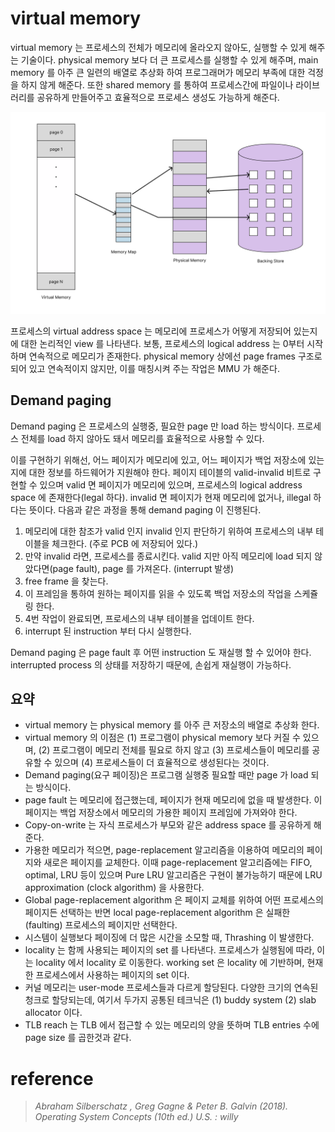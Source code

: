 # virtual memory

virtual memory 는 프로세스의 전체가 메모리에 올라오지 않아도, 실행할 수 있게 해주는 기술이다. physical memory 보다 더 큰 프로세스를 실행할 수 있게 해주며, main memory 를 아주 큰 일련의 배열로 추상화 하여 프로그래머가 메모리 부족에 대한 걱정을 하지 않게 해준다. 또한 shared memory 를 통하여 프로세스간에 파일이나 라이브러리를 공유하게 만들어주고 효율적으로 프로세스 생성도 가능하게 해준다.

![virtual memory structure ](../image/virtual-memory-structure.png)

프로세스의 virtual address space 는 메모리에 프로세스가 어떻게 저장되어 있는지에 대한 논리적인 view 를 나타낸다. 보통, 프로세스의 logical address 는 0부터 시작하며 연속적으로 메모리가 존재한다. physical memory 상에선 page frames 구조로 되어 있고 연속적이지 않지만, 이를 매칭시켜 주는 작업은 MMU 가 해준다.

## Demand paging

Demand paging 은 프로세스의 실행중, 필요한 page 만 load 하는 방식이다. 프로세스 전체를 load 하지 않아도 돼서 메모리를 효율적으로 사용할 수 있다.

이를 구현하기 위해선, 어느 페이지가 메모리에 있고, 어느 페이지가 백업 저장소에 있는지에 대한 정보를 하드웨어가 지원해야 한다. 페이지 테이블의 valid-invalid 비트로 구현할 수 있으며 valid 면 페이지가 메모리에 있으며, 프로세스의 logical address space 에 존재한다(legal 하다). invalid 면 페이지가 현재 메모리에 없거나, illegal 하다는 뜻이다. 다음과 같은 과정을 통해 demand paging 이 진행된다.

1. 메모리에 대한 참조가 valid 인지 invalid 인지 판단하기 위하여 프로세스의 내부 테이블을 체크한다. (주로 PCB 에 저장되어 있다.)
2. 만약 invalid 라면, 프로세스를 종료시킨다. valid 지만 아직 메모리에 load 되지 않았다면(page fault), page 를 가져온다. (interrupt 발생)
3. free frame 을 찾는다.
4. 이 프레임을 통하여 원하는 페이지를 읽을 수 있도록 백업 저장소의 작업을 스케쥴링 한다.
5. 4번 작업이 완료되면, 프로세스의 내부 테이블을 업데이트 한다.
6. interrupt 된 instruction 부터 다시 실행한다.

Demand paging 은 page fault 후 어떤 instruction 도 재실행 할 수 있어야 한다. interrupted process 의 상태를 저장하기 때문에, 손쉽게 재실행이 가능하다.

## 요약

- virtual memory 는 physical memory 를 아주 큰 저장소의 배열로 추상화 한다.
- virtual memory 의 이점은 (1) 프로그램이 physical memory 보다 커질 수 있으며, (2) 프로그램이 메모리 전체를 필요로 하지 않고 (3) 프로세스들이 메모리를 공유할 수 있으며 (4) 프로세스들이 더 효율적으로 생성된다는 것이다.
- Demand paging(요구 페이징)은 프로그램 실행중 필요할 때만 page 가 load 되는 방식이다.
- page fault 는 메모리에 접근했는데, 페이지가 현재 메모리에 없을 때 발생한다. 이 페이지는 백업 저장소에서 메모리의 가용한 페이지 프레임에 가져와야 한다.
- Copy-on-write 는 자식 프로세스가 부모와 같은 address space 를 공유하게 해준다.
- 가용한 메모리가 적으면, page-replacement 알고리즘을 이용하여 메모리의 페이지와 새로은 페이지를 교체한다. 이때 page-replacement 알고리즘에는 FIFO, optimal, LRU 등이 있으며 Pure LRU 알고리즘은 구현이 불가능하기 때문에 LRU approximation (clock algorithm) 을 사용한다.
- Global page-replacement algorithm 은 페이지 교체를 위하여 어떤 프로세스의 페이지든 선택하는 반면 local page-replacement algorithm 은 실패한(faulting) 프로세스의 페이지만 선택한다.
- 시스템이 실행보다 페이징에 더 많은 시간을 소모할 때, Thrashing 이 발생한다.
- locality 는 함께 사용되는 페이지의 set 를 나타낸다. 프로세스가 실행됨에 따라, 이는 locality 에서 locality 로 이동한다. working set 은 locality 에 기반하며, 현재 한 프로세스에서 사용하는 페이지의 set 이다.
- 커널 메모리는 user-mode 프로세스들과 다르게 할당된다. 다양한 크기의 연속된 청크로 할당되는데, 여기서 두가지 공통된 테크닉은 (1) buddy system (2) slab allocator 이다.
- TLB reach 는 TLB 에서 접근할 수 있는 메모리의 양을 뜻하며 TLB entries 수에 page size 를 곱한것과 같다.

# reference

> _Abraham Silberschatz , Greg Gagne & Peter B. Galvin (2018). Operating System Concepts (10th ed.) U.S. : willy_
